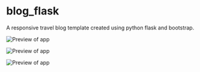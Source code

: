 # blog_flask
A responsive travel blog template created using python flask and bootstrap.

![Preview of app](Blog_Preview.png)

![Preview of app](Blog_Preview_Posts.png)

![Preview of app](Blog_Preview_Responsive.png)
